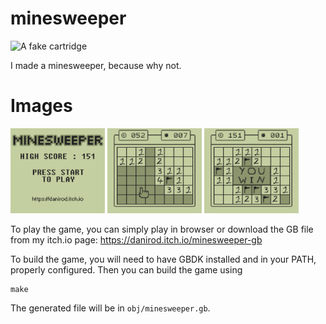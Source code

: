 # minesweeper

<img src="https://img.itch.zone/aW1nLzEyNjM3Nzk0LnBuZw==/315x250%23c/D2Hy%2Bj.png" width="50%" alt="A fake cartridge">


I made a minesweeper, because why not.

# Images

<img src="doc/menu.png" alt="Main screen" width="30%">
<img src="doc/maingame.png" alt="Game screen" width="30%">
<img src="doc/youwin.png" alt="You win" width="30%">

To play the game, you can simply play in browser or download the GB file from my itch.io page: https://danirod.itch.io/minesweeper-gb

To build the game, you will need  to have GBDK installed and in your PATH, properly configured. Then you can build the game using

    make

The generated file will be in `obj/minesweeper.gb`.